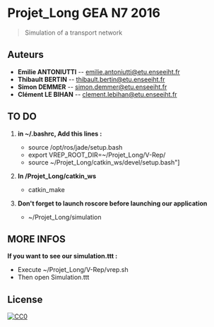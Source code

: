 # Projet_Long GEA N7 2016

> Simulation of a transport network

## Auteurs
- __Emilie ANTONIUTTI__ -- emilie.antoniutti@etu.enseeiht.fr
- __Thibault BERTIN__ -- thibault.bertin@etu.enseeiht.fr
- __Simon DEMMER__ -- simon.demmer@etu.enseeiht.fr
- __Clément LE BIHAN__ -- clement.lebihan@etu.enseeiht.fr

## TO DO

1. **in ~/.bashrc, Add this lines :**
	- source /opt/ros/jade/setup.bash
	- export VREP_ROOT_DIR=~/Projet_Long/V-Rep/
	- source ~/Projet_Long/catkin_ws/devel/setup.bash"]

2. **In /Projet_Long/catkin_ws**
	- catkin_make

3. **Don't forget to launch roscore before launching our application**
	- ~/Projet_Long/simulation

## MORE INFOS

**If you want to see our simulation.ttt :**
   - Execute ~/Projet_Long/V-Rep/vrep.sh
   - Then open Simulation.ttt

## License

[![CC0](https://licensebuttons.net/p/zero/1.0/88x31.png)](http://creativecommons.org/publicdomain/zero/1.0/)
